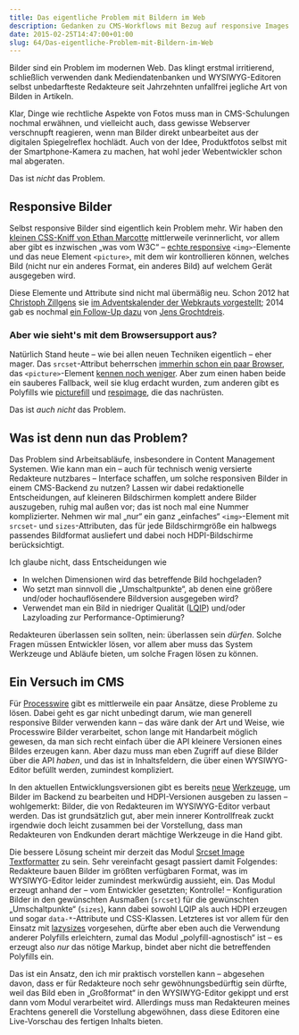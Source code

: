 ```yaml
---
title: Das eigentliche Problem mit Bildern im Web
description: Gedanken zu CMS-Workflows mit Bezug auf responsive Images
date: 2015-02-25T14:47:00+01:00
slug: 64/Das-eigentliche-Problem-mit-Bildern-im-Web
---
```


Bilder sind ein Problem im modernen Web. Das klingt erstmal irritierend, schließlich verwenden dank Mediendatenbanken und WYSIWYG-Editoren selbst unbedarfteste Redakteure seit Jahrzehnten unfallfrei jegliche Art von Bilden in Artikeln.

Klar, Dinge wie rechtliche Aspekte von Fotos muss man in CMS-Schulungen nochmal erwähnen, und vielleicht auch, dass gewisse Webserver verschnupft reagieren, wenn man Bilder direkt unbearbeitet aus der digitalen Spiegelreflex hochlädt. Auch von der Idee, Produktfotos selbst mit der Smartphone-Kamera zu machen, hat wohl jeder Webentwickler schon mal abgeraten.

Das ist _nicht_ das Problem.

## Responsive Bilder

Selbst responsive Bilder sind eigentlich kein Problem mehr. Wir haben den [kleinen CSS-Kniff von Ethan Marcotte](http://unstoppablerobotninja.com/entry/fluid-images/) mittlerweile verinnerlicht, vor allem aber gibt es inzwischen „was vom W3C“ – [echte responsive](http://responsiveimages.org/) `<img>`\-Elemente und das neue Element `<picture>`, mit dem wir kontrollieren können, welches Bild (nicht nur ein anderes Format, ein anderes Bild) auf welchem Gerät ausgegeben wird.

Diese Elemente und Attribute sind nicht mal übermäßig neu. Schon 2012 hat [Christoph Zillgens](https://twitter.com/czillgens) sie [im Adventskalender der Webkrauts vorgestellt](http://webkrauts.de/artikel/2012/responsive-images); 2014 gab es nochmal [ein Follow-Up dazu](http://webkrauts.de/artikel/2014/der-neue-standard-fuer-responsive-bilder) von [Jens Grochtdreis](https://twitter.com/Flocke).

### Aber wie sieht's mit dem Browsersupport aus?

Natürlich Stand heute – wie bei allen neuen Techniken eigentlich – eher mager. Das `srcset`\-Attribut beherrschen [immerhin schon ein paar Browser](http://caniuse.com/#feat=srcset), das `<picture>`\-Element [kennen noch weniger](http://caniuse.com/#feat=picture). Aber zum einen haben beide ein sauberes Fallback, weil sie klug erdacht wurden, zum anderen gibt es Polyfills wie [picturefill](http://scottjehl.github.io/picturefill/) und [respimage](https://github.com/aFarkas/respimage), die das nachrüsten.

Das ist _auch nicht_ das Problem.

## Was ist denn nun das Problem?

Das Problem sind Arbeitsabläufe, insbesondere in Content Management Systemen. Wie kann man ein – auch für technisch wenig versierte Redakteure nutzbares – Interface schaffen, um solche responsiven Bilder in einem CMS-Backend zu nutzen? Lassen wir dabei redaktionelle Entscheidungen, auf kleineren Bildschirmen komplett andere Bilder auszugeben, ruhig mal außen vor; das ist noch mal eine Nummer komplizierter. Nehmen wir mal „nur“ ein ganz „einfaches“ `<img>`\-Element mit `srcset`\- und `sizes`\-Attributen, das für jede Bildschirmgröße ein halbwegs passendes Bildformat ausliefert und dabei noch HDPI-Bildschirme berücksichtigt.

Ich glaube nicht, dass Entscheidungen wie

-   In welchen Dimensionen wird das betreffende Bild hochgeladen?
-   Wo setzt man sinnvoll die „Umschaltpunkte“, ab denen eine größere und/oder hochauflösendere Bildversion ausgegeben wird?
-   Verwendet man ein Bild in niedriger Qualität ([LQIP](https://github.com/aFarkas/lazysizes#recommended-markup-patterns)) und/oder Lazyloading zur Performance-Optimierung?

Redakteuren überlassen sein sollten, nein: überlassen sein _dürfen_. Solche Fragen müssen Entwickler lösen, vor allem aber muss das System Werkzeuge und Abläufe bieten, um solche Fragen lösen zu können.

## Ein Versuch im CMS

Für [Processwire](http://processwire.com) gibt es mittlerweile ein paar Ansätze, diese Probleme zu lösen. Dabei geht es gar nicht unbedingt darum, wie man generell responsive Bilder verwenden kann – das wäre dank der Art und Weise, wie Processwire Bilder verarbeitet, schon lange mit Handarbeit möglich gewesen, da man sich recht einfach über die API kleinere Versionen eines Bildes erzeugen kann. Aber dazu muss man eben Zugriff auf diese Bilder über die API _haben_, und das ist in Inhaltsfeldern, die über einen WYSIWYG-Editor befüllt werden, zumindest kompliziert.

In den aktuellen Entwicklungsversionen gibt es bereits [neue](https://processwire.com/blog/posts/new-image-editing-features-2.5.19/) [Werkzeuge](https://processwire.com/blog/posts/image-editing-features-continued-2.5.20/), um Bilder im Backend zu bearbeiten und HDPI-Versionen ausgeben zu lassen – wohlgemerkt: Bilder, die von Redakteuren im WYSIWYG-Editor verbaut werden. Das ist grundsätzlich gut, aber mein innerer Kontrollfreak zuckt irgendwie doch leicht zusammen bei der Vorstellung, dass man Redakteuren von Endkunden derart mächtige Werkzeuge in die Hand gibt.

Die bessere Lösung scheint mir derzeit das Modul [Srcset Image Textformatter](http://modules.processwire.com/modules/textformatter-srcset/) zu sein. Sehr vereinfacht gesagt passiert damit Folgendes: Redakteure bauen Bilder im größten verfügbaren Format, was im WYSIWYG-Editor leider zumindest merkwürdig aussieht, ein. Das Modul erzeugt anhand der – vom Entwickler gesetzten; Kontrolle! – Konfiguration Bilder in den gewünschten Ausmaßen (`srcset`) für die gewünschten „Umschaltpunkte“ (`sizes`), kann dabei sowohl LQIP als auch HDPI erzeugen und sogar `data-*`\-Attribute und CSS-Klassen. Letzteres ist vor allem für den Einsatz mit [lazysizes](https://github.com/aFarkas/lazysizes) vorgesehen, dürfte aber eben auch die Verwendung anderer Polyfills erleichtern, zumal das Modul „polyfill-agnostisch“ ist – es erzeugt also _nur_ das nötige Markup, bindet aber nicht die betreffenden Polyfills ein.

Das ist ein Ansatz, den ich mir praktisch vorstellen kann – abgesehen davon, dass er für Redakteure noch sehr gewöhnungsbedürftig sein dürfte, weil das Bild eben in „Großformat“ in den WYSIWYG-Editor gekippt und erst dann vom Modul verarbeitet wird. Allerdings muss man Redakteuren meines Erachtens generell die Vorstellung abgewöhnen, dass diese Editoren eine Live-Vorschau des fertigen Inhalts bieten.
